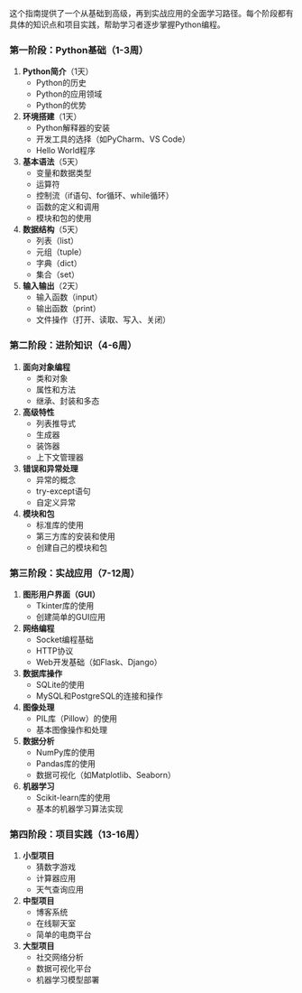 这个指南提供了一个从基础到高级，再到实战应用的全面学习路径。每个阶段都有具体的知识点和项目实践，帮助学习者逐步掌握Python编程。

### 第一阶段：Python基础（1-3周）
1. **Python简介**（1天）
   - Python的历史
   - Python的应用领域
   - Python的优势
2. **环境搭建**（1天）
   - Python解释器的安装
   - 开发工具的选择（如PyCharm、VS Code）
   - Hello World程序
3. **基本语法**（5天）
   - 变量和数据类型
   - 运算符
   - 控制流（if语句、for循环、while循环）
   - 函数的定义和调用
   - 模块和包的使用
4. **数据结构**（5天）
   - 列表（list）
   - 元组（tuple）
   - 字典（dict）
   - 集合（set）
5. **输入输出**（2天）
   - 输入函数（input）
   - 输出函数（print）
   - 文件操作（打开、读取、写入、关闭）
### 第二阶段：进阶知识（4-6周）
1. **面向对象编程**
   - 类和对象
   - 属性和方法
   - 继承、封装和多态
2. **高级特性**
   - 列表推导式
   - 生成器
   - 装饰器
   - 上下文管理器
3. **错误和异常处理**
   - 异常的概念
   - try-except语句
   - 自定义异常
4. **模块和包**
   - 标准库的使用
   - 第三方库的安装和使用
   - 创建自己的模块和包
### 第三阶段：实战应用（7-12周）
1. **图形用户界面（GUI）**
   - Tkinter库的使用
   - 创建简单的GUI应用
2. **网络编程**
   - Socket编程基础
   - HTTP协议
   - Web开发基础（如Flask、Django）
3. **数据库操作**
   - SQLite的使用
   - MySQL和PostgreSQL的连接和操作
4. **图像处理**
   - PIL库（Pillow）的使用
   - 基本图像操作和处理
5. **数据分析**
   - NumPy库的使用
   - Pandas库的使用
   - 数据可视化（如Matplotlib、Seaborn）
6. **机器学习**
   - Scikit-learn库的使用
   - 基本的机器学习算法实现
### 第四阶段：项目实践（13-16周）
1. **小型项目**
   - 猜数字游戏
   - 计算器应用
   - 天气查询应用
2. **中型项目**
   - 博客系统
   - 在线聊天室
   - 简单的电商平台
3. **大型项目**
   - 社交网络分析
   - 数据可视化平台
   - 机器学习模型部署
   
